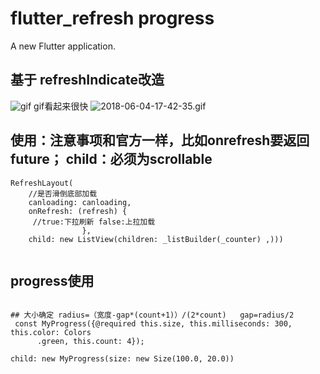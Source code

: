 # flutter_refresh progress

A new Flutter application.

## 基于 refreshIndicate改造
![gif](https://github.com/While1true/flutter_refresh/blob/master/2018-06-02-15-14-48.gif)
gif看起来很快
![2018-06-04-17-42-35.gif](https://upload-images.jianshu.io/upload_images/6456519-8e40c45f174d2a6b.gif?imageMogr2/auto-orient/strip)
## 使用：注意事项和官方一样，比如onrefresh要返回future； child：必须为scrollable
```
RefreshLayout(
    //是否滑倒底部加载
    canloading: canloading,
    onRefresh: (refresh) {
     //true:下拉刷新 false:上拉加载
                },
    child: new ListView(children: _listBuilder(_counter) ,)))
            
```

## progress使用
```

## 大小确定 radius=（宽度-gap*(count+1)）/(2*count)   gap=radius/2
 const MyProgress({@required this.size, this.milliseconds: 300, this.color: Colors
      .green, this.count: 4});

child: new MyProgress(size: new Size(100.0, 20.0))
```
